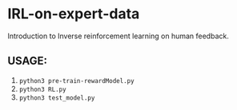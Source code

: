 # IRL-on-expert-data
Introduction to Inverse reinforcement learning on human feedback.

## USAGE:
1. `python3 pre-train-rewardModel.py`
2. `python3 RL.py`
3. `python3 test_model.py`

